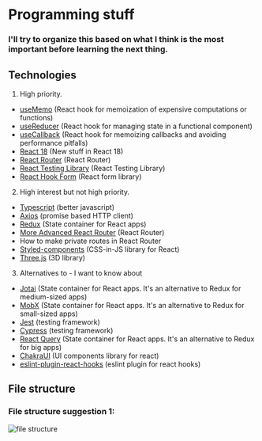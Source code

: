 # Programming stuff

### I'll try to organize this based on what I think is the most important before learning the next thing.

## Technologies

1. High priority.
- [useMemo](https://es.reactjs.org/docs/hooks-reference.html#usememo) (React hook for memoization of expensive computations or functions)
- [useReducer](https://es.reactjs.org/docs/hooks-reference.html#usereducer) (React hook for managing state in a functional component)
- [useCallback](https://es.reactjs.org/docs/hooks-reference.html#usecallback) (React hook for memoizing callbacks and avoiding performance pitfalls)
- [React 18](https://reactjs.org/blog/2022/03/29/react-v18.html) (New stuff in React 18)
- [React Router](https://reactrouter.com/docs/en/v6) (React Router)
- [React Testing Library](https://testing-library.com/docs/react-testing-library/intro/) (React Testing Library)
- [React Hook Form](https://react-hook-form.com/) (React form library)

2. High interest but not high priority.
- [Typescript](https://www.typescriptlang.org/) (better javascript)
- [Axios](https://www.npmjs.com/package/axios) (promise based HTTP client)
- [Redux](https://es.redux.js.org/) (State container for React apps)
- [More Advanced React Router](https://reactrouter.com/docs/en/v6) (React Router)
 - How to make private routes in React Router
 - [Styled-components](https://www.styled-components.com/) (CSS-in-JS library for React)
- [Three.js](https://threejs.org/) (3D library)

3. Alternatives to - I want to know about
- [Jotai](https://jotai.org/) (State container for React apps. It's an alternative to Redux for medium-sized apps)
- [MobX](https://mobx.js.org/) (State container for React apps. It's an alternative to Redux for small-sized apps)
- [Jest](https://jestjs.io/) (testing framework)
- [Cypress](https://www.cypress.io/) (testing framework)
- [React Query](https://es.redux.js.org/) (State container for React apps. It's an alternative to Redux for big apps)
- [ChakraUI](https://chakra-ui.com/) (UI components library for react)
- [eslint-plugin-react-hooks](https://www.npmjs.com/package/eslint-plugin-react-hooks) (eslint plugin for react hooks)

## File structure

### File structure suggestion 1:

![file structure](https://i.imgur.com/t2TFEB3.png)
